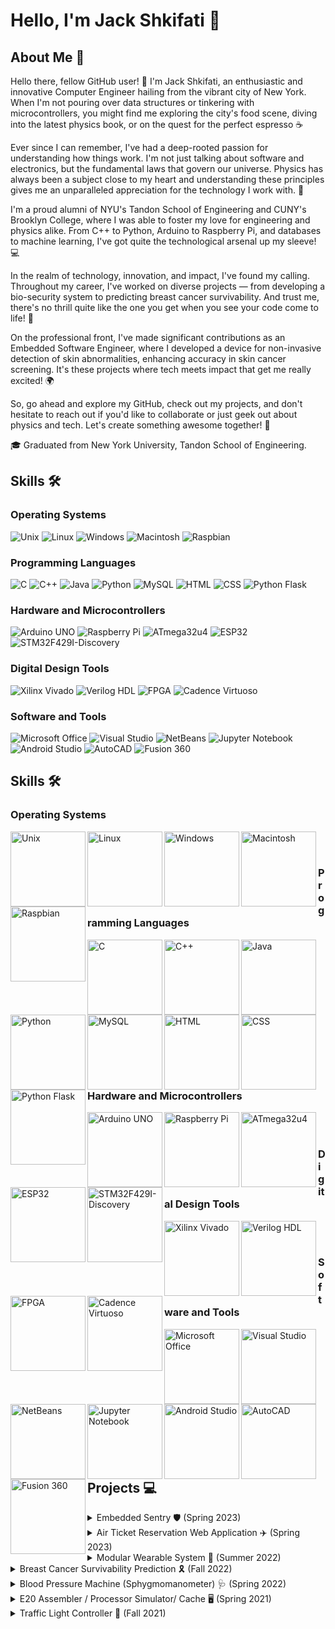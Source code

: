 # Hello, I'm Jack Shkifati 👋

## About Me 🚀

Hello there, fellow GitHub user! 🙌 I'm Jack Shkifati, an enthusiastic and innovative Computer Engineer hailing from the vibrant city of New York. When I'm not pouring over data structures or tinkering with microcontrollers, you might find me exploring the city's food scene, diving into the latest physics book, or on the quest for the perfect espresso ☕

Ever since I can remember, I've had a deep-rooted passion for understanding how things work. I'm not just talking about software and electronics, but the fundamental laws that govern our universe. Physics has always been a subject close to my heart and understanding these principles gives me an unparalleled appreciation for the technology I work with. 🌌

I'm a proud alumni of NYU's Tandon School of Engineering and CUNY's Brooklyn College, where I was able to foster my love for engineering and physics alike. From C++ to Python, Arduino to Raspberry Pi, and databases to machine learning, I've got quite the technological arsenal up my sleeve! 💻

In the realm of technology, innovation, and impact, I've found my calling. Throughout my career, I've worked on diverse projects — from developing a bio-security system to predicting breast cancer survivability. And trust me, there's no thrill quite like the one you get when you see your code come to life! 🎯

On the professional front, I've made significant contributions as an Embedded Software Engineer, where I developed a device for non-invasive detection of skin abnormalities, enhancing accuracy in skin cancer screening. It's these projects where tech meets impact that get me really excited! 🌍

So, go ahead and explore my GitHub, check out my projects, and don't hesitate to reach out if you'd like to collaborate or just geek out about physics and tech. Let's create something awesome together! 👋

🎓 Graduated from New York University, Tandon School of Engineering.


## Skills 🛠

### Operating Systems

![Unix](https://img.shields.io/badge/-Unix-black?style=flat-square&logo=linux)
![Linux](https://img.shields.io/badge/-Linux-black?style=flat-square&logo=linux)
![Windows](https://img.shields.io/badge/-Windows-black?style=flat-square&logo=windows)
![Macintosh](https://img.shields.io/badge/-Macintosh-black?style=flat-square&logo=apple)
![Raspbian](https://img.shields.io/badge/-Raspbian-black?style=flat-square&logo=raspberry-pi)

### Programming Languages

![C](https://img.shields.io/badge/-C-black?style=flat-square&logo=c)
![C++](https://img.shields.io/badge/-C++-black?style=flat-square&logo=c%2B%2B)
![Java](https://img.shields.io/badge/-Java-black?style=flat-square&logo=java)
![Python](https://img.shields.io/badge/-Python-black?style=flat-square&logo=python)
![MySQL](https://img.shields.io/badge/-MySQL-black?style=flat-square&logo=mysql)
![HTML](https://img.shields.io/badge/-HTML-black?style=flat-square&logo=html5)
![CSS](https://img.shields.io/badge/-CSS-black?style=flat-square&logo=css3)
![Python Flask](https://img.shields.io/badge/-Python_Flask-black?style=flat-square&logo=flask)

### Hardware and Microcontrollers

![Arduino UNO](https://img.shields.io/badge/-Arduino_UNO-black?style=flat-square&logo=arduino)
![Raspberry Pi](https://img.shields.io/badge/-Raspberry_Pi-black?style=flat-square&logo=raspberry-pi)
![ATmega32u4](https://img.shields.io/badge/-ATmega32u4-black?style=flat-square&logo=arduino)
![ESP32](https://img.shields.io/badge/-ESP32-black?style=flat-square&logo=espressif)
![STM32F429I-Discovery](https://img.shields.io/badge/-STM32F429I_Discovery-black?style=flat-square&logo=STMicroelectronics)

### Digital Design Tools

![Xilinx Vivado](https://img.shields.io/badge/-Xilinx_Vivado-black?style=flat-square&logo=xilinx)
![Verilog HDL](https://img.shields.io/badge/-Verilog_HDL-black?style=flat-square&logo=verilog)
![FPGA](https://img.shields.io/badge/-FPGA-black?style=flat-square&logo=altera)
![Cadence Virtuoso](https://img.shields.io/badge/-Cadence_Virtuoso-black?style=flat-square&logo=cadence-design-systems)

### Software and Tools

![Microsoft Office](https://img.shields.io/badge/-Microsoft_Office-black?style=flat-square&logo=microsoft-office)
![Visual Studio](https://img.shields.io/badge/-Visual_Studio-black?style=flat-square&logo=visual-studio)
![NetBeans](https://img.shields.io/badge/-NetBeans-black?style=flat-square&logo=apache-netbeans-ide)
![Jupyter Notebook](https://img.shields.io/badge/-Jupyter_Notebook-black?style=flat-square&logo=jupyter)
![Android Studio](https://img.shields.io/badge/-Android_Studio-black?style=flat-square&logo=android-studio)
![AutoCAD](https://img.shields.io/badge/-AutoCAD-black?style=flat-square&logo=autodesk)
![Fusion 360](https://img.shields.io/badge/-Fusion_360-black?style=flat-square&logo=autodesk)



## Skills 🛠

### Operating Systems

<img align="left" alt="Unix" width="120px" src="https://img.shields.io/badge/-Unix-black?style=flat-square&logo=linux" />
<img align="left" alt="Linux" width="120px" src="https://img.shields.io/badge/-Linux-black?style=flat-square&logo=linux" />
<img align="left" alt="Windows" width="120px" src="https://img.shields.io/badge/-Windows-black?style=flat-square&logo=windows" />
<img align="left" alt="Macintosh" width="120px" src="https://img.shields.io/badge/-Macintosh-black?style=flat-square&logo=apple" />
<img align="left" alt="Raspbian" width="120px" src="https://img.shields.io/badge/-Raspbian-black?style=flat-square&logo=raspberry-pi" />

<br /><br />

### Programming Languages

<img align="left" alt="C" width="120px" src="https://img.shields.io/badge/-C-black?style=flat-square&logo=c" />
<img align="left" alt="C++" width="120px" src="https://img.shields.io/badge/-C++-black?style=flat-square&logo=c%2B%2B" />
<img align="left" alt="Java" width="120px" src="https://img.shields.io/badge/-Java-black?style=flat-square&logo=java" />
<img align="left" alt="Python" width="120px" src="https://img.shields.io/badge/-Python-black?style=flat-square&logo=python" />
<img align="left" alt="MySQL" width="120px" src="https://img.shields.io/badge/-MySQL-black?style=flat-square&logo=mysql" />
<img align="left" alt="HTML" width="120px" src="https://img.shields.io/badge/-HTML-black?style=flat-square&logo=html5" />
<img align="left" alt="CSS" width="120px" src="https://img.shields.io/badge/-CSS-black?style=flat-square&logo=css3" />
<img align="left" alt="Python Flask" width="120px" src="https://img.shields.io/badge/-Python_Flask-black?style=flat-square&logo=flask" />

<br /><br />

### Hardware and Microcontrollers

<img align="left" alt="Arduino UNO" width="120px" src="https://img.shields.io/badge/-Arduino_UNO-black?style=flat-square&logo=arduino" />
<img align="left" alt="Raspberry Pi" width="120px" src="https://img.shields.io/badge/-Raspberry_Pi-black?style=flat-square&logo=raspberry-pi" />
<img align="left" alt="ATmega32u4" width="120px" src="https://img.shields.io/badge/-ATmega32u4-black?style=flat-square&logo=arduino" />
<img align="left" alt="ESP32" width="120px" src="https://img.shields.io/badge/-ESP32-black?style=flat-square&logo=espressif" />
<img align="left" alt="STM32F429I-Discovery" width="120px" src="https://img.shields.io/badge/-STM32F429I_Discovery-black?style=flat-square&logo=STMicroelectronics" />

<br /><br />

### Digital Design Tools

<img align="left" alt="Xilinx Vivado" width="120px" src="https://img.shields.io/badge/-Xilinx_Vivado-black?style=flat-square&logo=xilinx" />
<img align="left" alt="Verilog HDL" width="120px" src="https://img.shields.io/badge/-Verilog_HDL-black?style=flat-square&logo=verilog" />
<img align="left" alt="FPGA" width="120px" src="https://img.shields.io/badge/-FPGA-black?style=flat-square&logo=altera" />
<img align="left" alt="Cadence Virtuoso" width="120px" src="https://img.shields.io/badge/-Cadence_Virtuoso-black?style=flat-square&logo=cadence-design-systems" />

<br /><br />

### Software and Tools

<img align="left" alt="Microsoft Office" width="120px" src="https://img.shields.io/badge/-Microsoft_Office-black?style=flat-square&logo=microsoft-office" />
<img align="left" alt="Visual Studio" width="120px" src="https://img.shields.io/badge/-Visual_Studio-black?style=flat-square&logo=visual-studio" />
<img align="left" alt="NetBeans" width="120px" src="https://img.shields.io/badge/-NetBeans-black?style=flat-square&logo=apache-netbeans-ide" />
<img align="left" alt="Jupyter Notebook" width="120px" src="https://img.shields.io/badge/-Jupyter_Notebook-black?style=flat-square&logo=jupyter" />
<img align="left" alt="Android Studio" width="120px" src="https://img.shields.io/badge/-Android_Studio-black?style=flat-square&logo=android-studio" />
<img align="left" alt="AutoCAD" width="120px" src="https://img.shields.io/badge/-AutoCAD-black?style=flat-square&logo=autodesk" />
<img align="left" alt="Fusion 360" width="120px" src="https://img.shields.io/badge/-Fusion_360-black?style=flat-square&logo=autodesk" />

<br /><br />



## Projects 💻

<details>
  <summary>Embedded Sentry 🛡️ (Spring 2023)</summary>
  <p>
  
  - Developed a bio-security system using an STM32F429I-Discovery microcontroller and Mbed OS, leveraging an on-board gyroscope to record a unique hand movement sequence, creating a bio-based authentication method.
  - 🔧 ![STM32F429I-Discovery](https://img.shields.io/badge/-STM32F429I_Discovery-black?style=flat-square&logo=STMicroelectronics)
  - 🔧 ![Mbed](https://img.shields.io/badge/-Mbed-black?style=flat-square&logo=Arm)
    
  </p>
</details>

<details>
  <summary>Air Ticket Reservation Web Application ✈️ (Spring 2023)</summary>
  <p>
  
  - Designed and developed a dual-interface Online Air Ticket Reservation System for both Customers and Airline Staff using Python Flask, MySQL, and HTML, enabling an efficient reservation process.
  - 🔧 ![HTML](https://img.shields.io/badge/-HTML-black?style=flat-square&logo=html5)
  - 🔧 ![CSS](https://img.shields.io/badge/-CSS-black?style=flat-square&logo=css3)
  - 🔧 ![Python Flask](https://img.shields.io/badge/-Python_Flask-black?style=flat-square&logo=flask)
  - 🔧 ![MySQL](https://img.shields.io/badge/-MySQL-black?style=flat-square&logo=mysql)
    
  </p>
</details>

<details>
 <summary>Modular Wearable System 🦾 (Summer 2022)</summary>
  <p>
  
  - Collaborated with a team to create a wearable device using non-invasive muscle signal decoding to aid individuals with physical or neurological impairments, enhancing wireless transmission via UDP and IoT integration.
  - 🔧 ![ESP32](https://img.shields.io/badge/-ESP32-black?style=flat-square&logo=espressif)
  - 🔧 ![Arduino](https://img.shields.io/badge/-Arduino-black?style=flat-square&logo=arduino)
    
  </p>
</details>

<details>
  <summary>Breast Cancer Survivability Prediction 🎗️ (Fall 2022)</summary>
  <p>
  
  - Conducted a machine learning project using various techniques to predict survivability of women with breast cancer at certain progression stages, employing methods such as SMOTE to balance the dataset and feature transformations to increase model accuracy.
  - 🔧 ![Python](https://img.shields.io/badge/-Python-black?style=flat-square&logo=python)
  - 🔧 ![Jupyter Notebook](https://img.shields.io/badge/-Jupyter_Notebook-black?style=flat-square&logo=jupyter)
    
  </p>
</details>

<details>
  <summary>Blood Pressure Machine (Sphygmomanometer) 🩺 (Spring 2022)</summary>
  <p>
  
  - Produced a blood pressure measuring device by connecting a Honeywell pressure sensor to an Adafruit Circuit Playground Classic       microcontroller, applying communication protocol I2C to interface with the sensor through GPIO pins.
  - 🔧 ![ATmega32U4](https://img.shields.io/badge/-ATmega32u4-black?style=flat-square&logo=arduino)
    
  </p>
</details>

<details>
<summary>E20 Assembler / Processor Simulator/ Cache 🖥️ (Spring 2021)</summary>
  <p>
  
  - Worked on a project involving E20, a CPU with a 16-bit program counter and seven read and write registers. Developed a C++ program to read assembly language and convert instructions into machine code, and designed a two-cache simulator to improve cache hits.
  - 🔧 ![C++](https://img.shields.io/badge/-C++-black?style=flat-square&logo=c%2B%2B)
    
  </p>
</details>

<details>
  <summary>Traffic Light Controller 🚦 (Fall 2021)</summary>
  <p>
  
  - Implemented a traffic control system regulating traffic lights at a street intersection using digital design tools and CAD tools such as Xilinx to form hardware, and reconfigurable chips.
  - 🔧 ![FPGA](https://img.shields.io/badge/-FPGA-black?style=flat-square&logo=altera)
  - 🔧 ![Xilinx Vivado](https://img.shields.io/badge/-Xilinx_Vivado-black?style=flat-square&logo=xilinx)
    
  </p>
</details>




